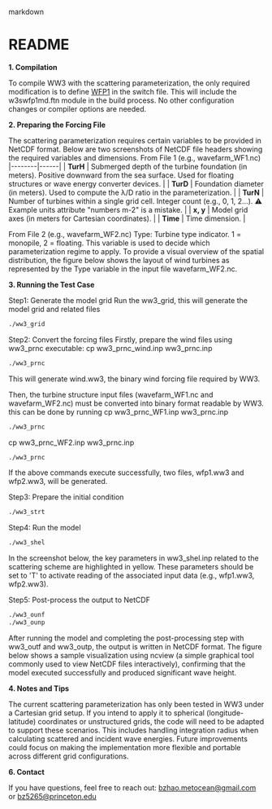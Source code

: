 markdown
# README

**1. Compilation**

To compile WW3 with the scattering parameterization, the only required modification is to define [WFP1](https://github.com/Biao-Zhao/WaveF/blob/main/WW3/model/bin/switch_wfp) in the switch file. This will include the w3swfp1md.ftn module in the build process. No other configuration changes or compiler options are needed.

**2. Preparing the Forcing File**

The scattering parameterization requires certain variables to be provided in NetCDF format. Below are two screenshots of NetCDF file headers showing the required variables and dimensions.
From File 1 (e.g., wavefarm_WF1.nc)
|--------|------|
| **TurH** | Submerged depth of the turbine foundation (in meters). Positive downward from the sea surface. Used for floating structures or wave energy converter devices. |
| **TurD** | Foundation diameter (in meters). Used to compute the λ/D ratio in the parameterization. |
| **TurN** | Number of turbines within a single grid cell. Integer count (e.g., 0, 1, 2…). ⚠️ Example units attribute "numbers m-2" is a mistake. |
| **x, y** | Model grid axes (in meters for Cartesian coordinates). |
| **Time** | Time dimension. |

From File 2 (e.g., wavefarm_WF2.nc)
Type: Turbine type indicator. 1 = monopile, 2 = floating. This variable is used to decide which parameterization regime to apply.
To provide a visual overview of the spatial distribution, the figure below shows the layout of wind turbines as represented by the Type variable in the input file wavefarm_WF2.nc.

**3. Running the Test Case**

Step1: Generate the model grid
Run the ww3_grid, this will generate the model grid and related files
```bash
./ww3_grid
```
Step2: Convert the forcing files
Firstly, prepare the wind files using ww3_prnc executable:
cp ww3_prnc_wind.inp ww3_prnc.inp
```bash
./ww3_prnc
```
This will generate wind.ww3, the binary wind forcing file required by WW3.

Then, the turbine structure input files (wavefarm_WF1.nc and wavefarm_WF2.nc) must be converted into binary format readable by WW3. this can be done by running
cp ww3_prnc_WF1.inp ww3_prnc.inp
```bash
./ww3_prnc
```
cp ww3_prnc_WF2.inp ww3_prnc.inp
```bash
./ww3_prnc
```
If the above commands execute successfully, two files, wfp1.ww3 and wfp2.ww3, will be generated.

Step3: Prepare the initial condition
```bash
./ww3_strt
```
Step4: Run the model
```bash
./ww3_shel
```
In the screenshot below, the key parameters in ww3_shel.inp related to the scattering scheme are highlighted in yellow. These parameters should be set to 'T' to activate reading of the associated input data (e.g., wfp1.ww3, wfp2.ww3).

Step5: Post-process the output to NetCDF
```bash
./ww3_ounf
./ww3_ounp
```
After running the model and completing the post-processing step with ww3_outf and ww3_outp, the output is written in NetCDF format. The figure below shows a sample visualization using ncview (a simple graphical tool commonly used to view NetCDF files interactively), confirming that the model executed successfully and produced significant wave height.

**4. Notes and Tips**
   
The current scattering parameterization has only been tested in WW3 under a Cartesian grid setup. If you intend to apply it to spherical (longitude-latitude) coordinates or unstructured grids, the code will need to be adapted to support these scenarios. This includes handling integration radius when calculating scattered and incident wave energies. Future improvements could focus on making the implementation more flexible and portable across different grid configurations.

**6. Contact**
   
If you have questions, feel free to reach out: bzhao.metocean@gmail.com or bz5265@princeton.edu

